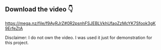 ## Download the video 👇
https://mega.nz/file/f9AyRJrZ#0R2psnhFSJEBLVkhUfaoZzMcYK7Sfook3gK9ErfeZtA

Disclaimer: I do not own the video. I was used it just for demonstration for this project.
